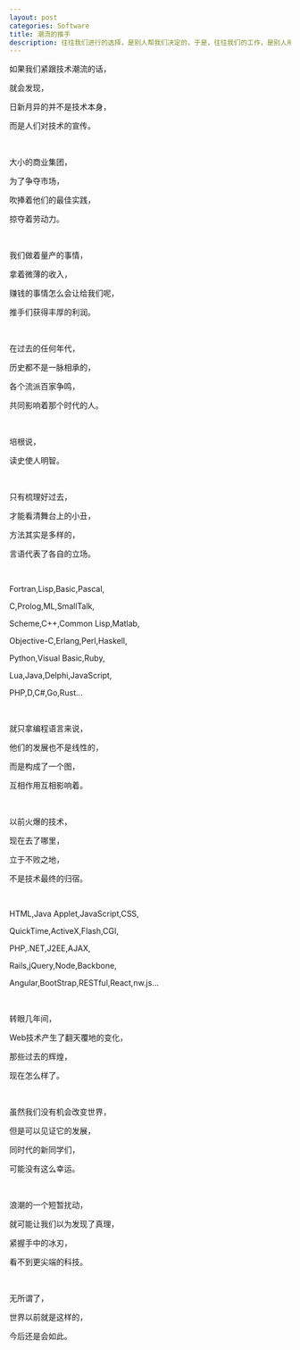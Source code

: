 ```yaml
---
layout: post
categories: Software
title: 潮流的推手
description: 往往我们进行的选择，是别人帮我们决定的，于是，往往我们的工作，是别人用来赚钱的。
---
```


如果我们紧跟技术潮流的话，

就会发现，

日新月异的并不是技术本身，

而是人们对技术的宣传。

<br/>

大小的商业集团，

为了争夺市场，

吹捧着他们的最佳实践，

掠夺着劳动力。

<br/>

我们做着量产的事情，

拿着微薄的收入，

赚钱的事情怎么会让给我们呢，

推手们获得丰厚的利润。

<br/>

在过去的任何年代，

历史都不是一脉相承的，

各个流派百家争鸣，

共同影响着那个时代的人。

<br/>

培根说，

读史使人明智。

<br/>

只有梳理好过去，

才能看清舞台上的小丑，

方法其实是多样的，

言语代表了各自的立场。

<br/>

Fortran,Lisp,Basic,Pascal,

C,Prolog,ML,SmallTalk,

Scheme,C++,Common Lisp,Matlab,

Objective-C,Erlang,Perl,Haskell,

Python,Visual Basic,Ruby,

Lua,Java,Delphi,JavaScript,

PHP,D,C#,Go,Rust...

<br/>

就只拿编程语言来说，

他们的发展也不是线性的，

而是构成了一个图，

互相作用互相影响着。

<br/>

以前火爆的技术，

现在去了哪里，

立于不败之地，

不是技术最终的归宿。

<br/>

HTML,Java Applet,JavaScript,CSS,

QuickTime,ActiveX,Flash,CGI,

PHP,.NET,J2EE,AJAX,

Rails,jQuery,Node,Backbone,

Angular,BootStrap,RESTful,React,nw.js...

<br/>

转眼几年间，

Web技术产生了翻天覆地的变化，

那些过去的辉煌，

现在怎么样了。

<br/>

虽然我们没有机会改变世界，

但是可以见证它的发展，

同时代的新同学们，

可能没有这么幸运。

<br/>

浪潮的一个短暂扰动，

就可能让我们以为发现了真理，

紧握手中的冰刃，

看不到更尖端的科技。

<br/>

无所谓了，

世界以前就是这样的，

今后还是会如此。









